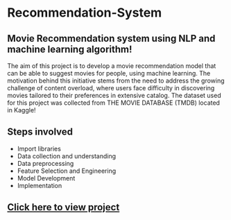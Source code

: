 # Recommendation-System
## Movie Recommendation system using NLP and machine learning algorithm!
The aim of this project is to develop a movie recommendation model that can be able to suggest movies for people, using machine learning.
The motivation behind this initiative stems from the need to address the growing challenge of content overload, where users face difficulty in discovering movies tailored to their preferences in extensive catalog.
The dataset used for this project was collected from THE MOVIE DATABASE (TMDB) located in Kaggle!
## Steps involved
- Import libraries 
- Data collection and understanding
- Data preprocessing
- Feature Selection and Engineering
- Model Development
- Implementation

## [Click here to view project](https://github.com/Thankgodezugwu/Recommendation-System/blob/main/Recommendation%20System.ipynb)

